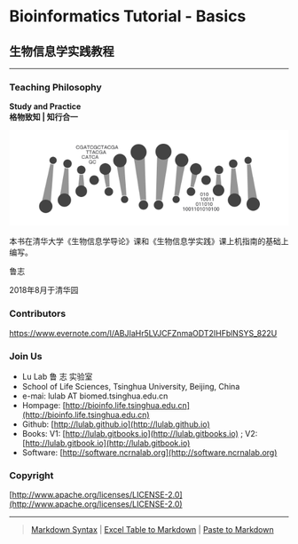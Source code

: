 # Bioinformatics Tutorial - Basics

## 生物信息学实践教程

---

### Teaching Philosophy

**Study and Practice**  
**格物致知 \| 知行合一**

![](.gitbook/assets/intro.png)

本书在清华大学《生物信息学导论》课和《生物信息学实践》课上机指南的基础上编写。

鲁志

2018年8月于清华园

### Contributors



https://www.evernote.com/l/ABJIaHr5LVJCFZnmaODT2IHFblNSYS_822U



### Join Us

* Lu Lab 鲁 志 实验室
* School of Life Sciences, Tsinghua University, Beijing, China
* e-mai: lulab AT biomed.tsinghua.edu.cn
* Hompage: [http://bioinfo.life.tsinghua.edu.cn](http://bioinfo.life.tsinghua.edu.cn)
* Github: [http://lulab.github.io](http://lulab.github.io)
* Books: V1: [http://lulab.gitbooks.io](http://lulab.gitbooks.io) ; V2: [http://lulab.gitbook.io](http://lulab.gitbook.io)
* Software: [http://software.ncrnalab.org](http://software.ncrnalab.org)

### Copyright

[http://www.apache.org/licenses/LICENSE-2.0](http://www.apache.org/licenses/LICENSE-2.0)

---

> [Markdown Syntax](https://github.com/adam-p/markdown-here/wiki/Markdown-Cheatsheet) \| [Excel Table to Markdown](https://www.tablesgenerator.com/markdown_tables) \| [Paste to Markdown](https://euangoddard.github.io/clipboard2markdown/)



